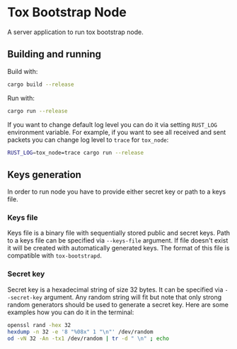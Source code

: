 # Tox Bootstrap Node

A server application to run tox bootstrap node.

## Building and running

Build with:

```sh
cargo build --release
```

Run with:

```sh
cargo run --release
```

If you want to change default log level you can do it via setting `RUST_LOG`
environment variable. For example, if you want to see all received and sent
packets you can change log level to `trace` for `tox_node`:

```sh
RUST_LOG=tox_node=trace cargo run --release
```

## Keys generation

In order to run node you have to provide either secret key or path to a keys file.

### Keys file

Keys file is a binary file with sequentially stored public and secret keys. Path
to a keys file can be specified via `--keys-file` argument. If file doesn't
exist it will be created with automatically generated keys. The format of this
file is compatible with `tox-bootstrapd`.

### Secret key

Secret key is a hexadecimal string of size 32 bytes. It can be specified via
`--secret-key` argument. Any random string will fit but note that only strong
random generators should be used to generate a secret key. Here are some
examples how you can do it in the terminal:

```sh
openssl rand -hex 32
hexdump -n 32 -e '8 "%08x" 1 "\n"' /dev/random
od -vN 32 -An -tx1 /dev/random | tr -d " \n" ; echo
```
